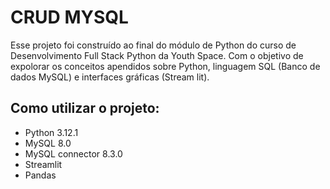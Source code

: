 # CRUD MYSQL 

Esse projeto foi construído ao final do módulo de Python do curso de Desenvolvimento Full Stack Python da Youth Space. Com o objetivo de expolorar os conceitos apendidos sobre Python, linguagem SQL (Banco de dados MySQL) e interfaces gráficas (Stream lit).


##  Como utilizar o projeto:
- Python 3.12.1
- MySQL 8.0
- MySQL connector 8.3.0
- Streamlit
- Pandas    

